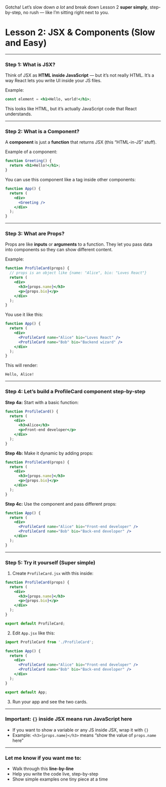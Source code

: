 Gotcha! Let’s slow down *a lot* and break down Lesson 2 **super simply**, step-by-step, no rush — like I’m sitting right next to you.
# Lesson 2: JSX & Components (Slow and Easy)

---

### Step 1: What is JSX?

Think of JSX as **HTML inside JavaScript** — but it’s not really HTML. It’s a way React lets you write UI inside your JS files.

Example:

```jsx
const element = <h1>Hello, world!</h1>;
```

This looks like HTML, but it’s actually JavaScript code that React understands.

---

### Step 2: What is a Component?

A **component** is just a **function** that returns JSX (this “HTML-in-JS” stuff).

Example of a component:

```jsx
function Greeting() {
  return <h1>Hello!</h1>;
}
```

You can use this component like a tag inside other components:

```jsx
function App() {
  return (
    <div>
      <Greeting />
    </div>
  );
}
```

---

### Step 3: What are Props?

Props are like **inputs** or **arguments** to a function. They let you pass data into components so they can show different content.

Example:

```jsx
function ProfileCard(props) {
  // props is an object like {name: "Alice", bio: "Loves React"}
  return (
    <div>
      <h3>{props.name}</h3>
      <p>{props.bio}</p>
    </div>
  );
}
```

You use it like this:

```jsx
function App() {
  return (
    <div>
      <ProfileCard name="Alice" bio="Loves React" />
      <ProfileCard name="Bob" bio="Backend wizard" />
    </div>
  );
}
```

This will render:

```
Hello, Alice!
```

---

### Step 4: Let’s build a ProfileCard component step-by-step

**Step 4a:** Start with a basic function:

```jsx
function ProfileCard() {
  return (
    <div>
      <h3>Alice</h3>
      <p>Front-end developer</p>
    </div>
  );
}
```

**Step 4b:** Make it dynamic by adding props:

```jsx
function ProfileCard(props) {
  return (
    <div>
      <h3>{props.name}</h3>
      <p>{props.bio}</p>
    </div>
  );
}
```

**Step 4c:** Use the component and pass different props:

```jsx
function App() {
  return (
    <div>
      <ProfileCard name="Alice" bio="Front-end developer" />
      <ProfileCard name="Bob" bio="Back-end developer" />
    </div>
  );
}
```

---

### Step 5: Try it yourself (Super simple)

1. Create `ProfileCard.jsx` with this inside:

```jsx
function ProfileCard(props) {
  return (
    <div>
      <h3>{props.name}</h3>
      <p>{props.bio}</p>
    </div>
  );
}

export default ProfileCard;
```

2. Edit `App.jsx` like this:

```jsx
import ProfileCard from './ProfileCard';

function App() {
  return (
    <div>
      <ProfileCard name="Alice" bio="Front-end developer" />
      <ProfileCard name="Bob" bio="Back-end developer" />
    </div>
  );
}

export default App;
```

3. Run your app and see the two cards.

---

### Important: `{}` inside JSX means **run JavaScript here**

* If you want to show a variable or any JS inside JSX, wrap it with `{}`
* Example: `<h3>{props.name}</h3>` means “show the value of `props.name` here”

---

### Let me know if you want me to:

* Walk through this **line-by-line**
* Help you write the code live, step-by-step
* Show simple examples one tiny piece at a time